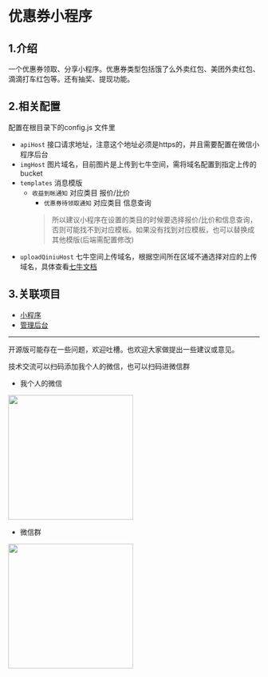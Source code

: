 # 优惠券小程序

## 1.介绍
一个优惠券领取、分享小程序。优惠券类型包括饿了么外卖红包、美团外卖红包、滴滴打车红包等。还有抽奖、提现功能。

## 2.相关配置
配置在根目录下的config.js 文件里
- `apiHost` 接口请求地址，注意这个地址必须是https的，并且需要配置在微信小程序后台
- `imgHost` 图片域名，目前图片是上传到七牛空间，需将域名配置到指定上传的bucket
- `templates` 消息模版
  - `收益到帐通知` 对应类目 报价/比价
	- `优惠券待领取通知` 对应类目 信息查询
	> 所以建议小程序在设置的类目的时候要选择报价/比价和信息查询，否则可能找不到对应模板。如果没有找到对应模板，也可以替换成其他模版(后端需配置修改)
- `uploadQiniuHost` 七牛空间上传域名，根据空间所在区域不通选择对应的上传域名，具体查看[七牛文档](https://developer.qiniu.com/kodo/1312/upload)


## 3.关联项目
- [小程序](https://github.com/lxr9161/os-coupon-miniprogram)
- [管理后台](https://github.com/lxr9161/os-coupon-admin)

-----
开源版可能存在一些问题，欢迎吐槽。也欢迎大家做提出一些建议或意见。

技术交流可以扫码添加我个人的微信，也可以扫码进微信群
- 我个人的微信
<div>
  <img src="https://user-images.githubusercontent.com/13703050/155838542-d63fefb9-7f1a-4e46-a47c-745cbff62c36.JPG" width="250"/>
</div>

- 微信群
<div>
   <img src="https://user-images.githubusercontent.com/13703050/159154826-834f55e3-c886-4b37-812f-5ae0ce249f57.JPG" width="250"/>
</div>
